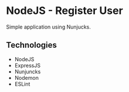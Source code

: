# NodeJS - Register User

Simple application using Nunjucks.

## Technologies

- NodeJS
- ExpressJS
- Nunjuncks
- Nodemon
- ESLint
